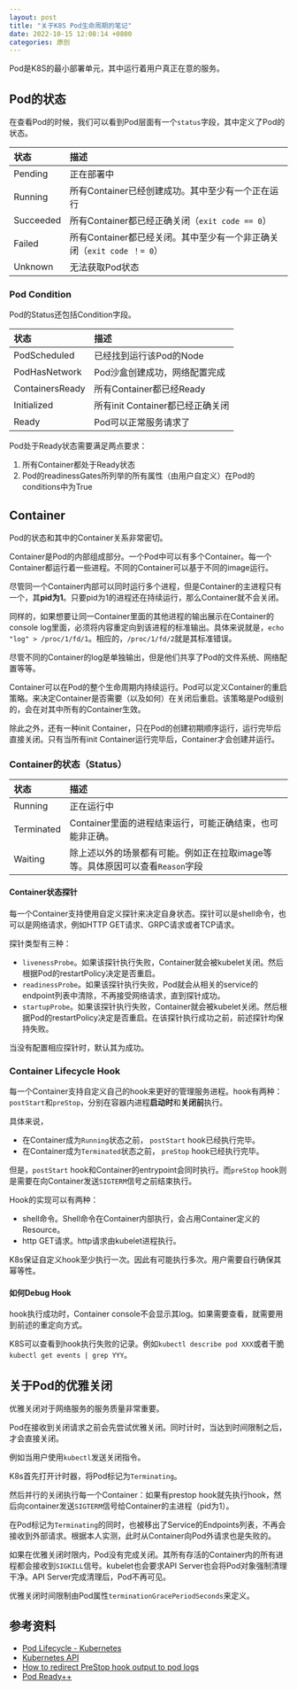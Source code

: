 ```yaml
---
layout: post
title: "关于K8S Pod生命周期的笔记"
date: 2022-10-15 12:08:14 +0800
categories: 原创
---
```


Pod是K8S的最小部署单元，其中运行着用户真正在意的服务。

## Pod的状态

在查看Pod的时候，我们可以看到Pod层面有一个`status`字段，其中定义了Pod的状态。

状态      | 描述
:-       | :-
Pending  | 正在部署中
Running  | 所有Container已经创建成功。其中至少有一个正在运行
Succeeded| 所有Container都已经正确关闭（`exit code == 0`）
Failed   | 所有Container都已经关闭。其中至少有一个非正确关闭（`exit code ！= 0`）
Unknown  | 无法获取Pod状态

### Pod Condition

Pod的Status还包括Condition字段。

状态            | 描述
:-             | :-
PodScheduled   | 已经找到运行该Pod的Node
PodHasNetwork  | Pod沙盒创建成功，网络配置完成
ContainersReady| 所有Container都已经Ready
Initialized    | 所有init Container都已经正确关闭
Ready          | Pod可以正常服务请求了

Pod处于Ready状态需要满足两点要求：
1. 所有Container都处于Ready状态
2. Pod的readinessGates所列举的所有属性（由用户自定义）在Pod的conditions中为True

## Container

Pod的状态和其中的Container关系非常密切。

Container是Pod的内部组成部分。一个Pod中可以有多个Container。每一个Container都运行着一些进程。不同的Container可以基于不同的image运行。

尽管同一个Container内部可以同时运行多个进程，但是Container的主进程只有一个，其**pid为1**。只要pid为1的进程还在持续运行，那么Container就不会关闭。

同样的，如果想要让同一Container里面的其他进程的输出展示在Container的console log里面，必须将内容重定向到该进程的标准输出。具体来说就是，`echo "log" > /proc/1/fd/1`。相应的，`/proc/1/fd/2`就是其标准错误。

尽管不同的Container的log是单独输出，但是他们共享了Pod的文件系统、网络配置等等。

Container可以在Pod的整个生命周期内持续运行。Pod可以定义Container的重启策略。来决定Container是否需要（以及如何）在关闭后重启。该策略是Pod级别的，会在对其中所有的Container生效。

除此之外，还有一种init Container，只在Pod的创建初期顺序运行，运行完毕后直接关闭。只有当所有init Container运行完毕后，Container才会创建并运行。

### Container的状态（Status）

状态         | 描述
:-          | :-
Running     | 正在运行中
Terminated  | Container里面的进程结束运行，可能正确结束，也可能非正确。
Waiting     | 除上述以外的场景都有可能。例如正在拉取image等等。具体原因可以查看`Reason`字段

#### Container状态探针

每一个Container支持使用自定义探针来决定自身状态。探针可以是shell命令，也可以是网络请求，例如HTTP GET请求、GRPC请求或者TCP请求。

探针类型有三种：
* `livenessProbe`。如果该探针执行失败，Container就会被kubelet关闭。然后根据Pod的restartPolicy决定是否重启。
* `readinessProbe`。如果该探针执行失败，Pod就会从相关的service的endpoint列表中清除，不再接受网络请求，直到探针成功。
* `startupProbe`。如果该探针执行失败，Container就会被kubelet关闭。然后根据Pod的restartPolicy决定是否重启。在该探针执行成功之前，前述探针均保持失败。

当没有配置相应探针时，默认其为成功。

### Container Lifecycle Hook

每一个Container支持自定义自己的hook来更好的管理服务进程。hook有两种：`postStart`和`preStop`，分别在容器内进程**启动时**和**关闭前**执行。

具体来说，
* 在Container成为`Running`状态之前， `postStart` hook已经执行完毕。
* 在Container成为`Terminated`状态之前， `preStop` hook已经执行完毕。

但是，`postStart` hook和Container的entrypoint会同时执行。而`preStop` hook则是需要在向Container发送`SIGTERM`信号之前结束执行。

Hook的实现可以有两种：
* shell命令。Shell命令在Container内部执行，会占用Container定义的Resource。
* http GET请求。http请求由kubelet进程执行。

K8s保证自定义hook至少执行一次。因此有可能执行多次。用户需要自行确保其幂等性。

#### 如何Debug Hook

hook执行成功时，Container console不会显示其log。如果需要查看，就需要用到前述的重定向方式。

K8S可以查看到hook执行失败的记录。例如`kubectl describe pod XXX`或者干脆`kubectl get events | grep YYY`。

## 关于Pod的优雅关闭

优雅关闭对于网络服务的服务质量非常重要。

Pod在接收到关闭请求之前会先尝试优雅关闭。同时计时，当达到时间限制之后，才会直接关闭。

例如当用户使用`kubectl`发送关闭指令。

K8s首先打开计时器，将Pod标记为`Terminating`。

然后并行的关闭执行每一个Container：如果有prestop hook就先执行hook，然后向container发送`SIGTERM`信号给Container的主进程（pid为1）。

在Pod标记为`Terminating`的同时，也被移出了Service的Endpoints列表，不再会接收到外部请求。根据本人实测，此时从Container向Pod外请求也是失败的。

如果在优雅关闭时限内，Pod没有完成关闭。其所有存活的Container内的所有进程都会接收到`SIGKILL`信号。kubelet也会要求API Server也会将Pod对象强制清理干净。API Server完成清理后，Pod不再可见。

优雅关闭时间限制由Pod属性`terminationGracePeriodSeconds`来定义。

## 参考资料

* [Pod Lifecycle - Kubernetes](https://kubernetes.io/docs/concepts/workloads/pods/pod-lifecycle/)
* [Kubernetes API](https://kubernetes.io/docs/reference/generated/kubernetes-api/v1.25/)
* [How to redirect PreStop hook output to pod logs](https://shyamjos.com/redirect-prestop-hook-logs/)
* [Pod Ready++](https://github.com/kubernetes/enhancements/tree/master/keps/sig-network/580-pod-readiness-gates)

